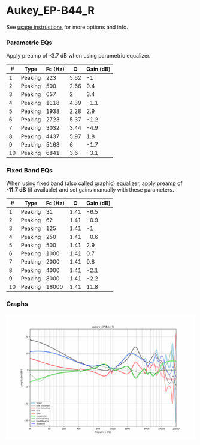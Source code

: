 # Aukey_EP-B44_R
See [usage instructions](https://github.com/jaakkopasanen/AutoEq#usage) for more options and info.

### Parametric EQs
Apply preamp of -3.7 dB when using parametric equalizer.

|   # | Type    |   Fc (Hz) |    Q |   Gain (dB) |
|-----|---------|-----------|------|-------------|
|   1 | Peaking |       223 | 5.62 |        -1   |
|   2 | Peaking |       500 | 2.66 |         0.4 |
|   3 | Peaking |       657 | 2    |         3.4 |
|   4 | Peaking |      1118 | 4.39 |        -1.1 |
|   5 | Peaking |      1938 | 2.28 |         2.9 |
|   6 | Peaking |      2723 | 5.37 |        -1.2 |
|   7 | Peaking |      3032 | 3.44 |        -4.9 |
|   8 | Peaking |      4437 | 5.97 |         1.8 |
|   9 | Peaking |      5163 | 6    |        -1.7 |
|  10 | Peaking |      6841 | 3.6  |        -3.1 |

### Fixed Band EQs
When using fixed band (also called graphic) equalizer, apply preamp of **-11.7 dB** (if available) and set gains manually with these parameters.

|   # | Type    |   Fc (Hz) |    Q |   Gain (dB) |
|-----|---------|-----------|------|-------------|
|   1 | Peaking |        31 | 1.41 |        -6.5 |
|   2 | Peaking |        62 | 1.41 |        -0.9 |
|   3 | Peaking |       125 | 1.41 |        -1   |
|   4 | Peaking |       250 | 1.41 |        -0.6 |
|   5 | Peaking |       500 | 1.41 |         2.9 |
|   6 | Peaking |      1000 | 1.41 |         0.7 |
|   7 | Peaking |      2000 | 1.41 |         0.8 |
|   8 | Peaking |      4000 | 1.41 |        -2.1 |
|   9 | Peaking |      8000 | 1.41 |        -2.2 |
|  10 | Peaking |     16000 | 1.41 |        11.8 |

### Graphs
![](./Aukey_EP-B44_R.png)
